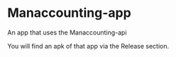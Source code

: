 # Manaccounting-app
An app that uses the Manaccounting-api

You will find an apk of that app via the Release section.